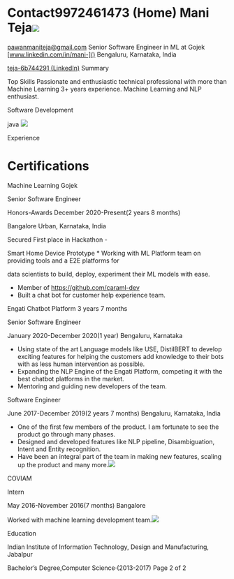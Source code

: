 ﻿# Contact9972461473 (Home) Mani Teja![](sidebar.001.png)
<pawanmaniteja@gmail.com> Senior Software Engineer in ML at Gojek [www.linkedin.com/in/mani-]() Bengaluru, Karnataka, India

[teja-6b744291 (LinkedIn)](https://www.linkedin.com/in/mani-teja-6b744291?jobid=1234&lipi=urn%3Ali%3Apage%3Ad_jobs_easyapply_pdfgenresume%3Ba7ZDotG6RyyrpchETvkQ6g%3D%3D&licu=urn%3Ali%3Acontrol%3Ad_jobs_easyapply_pdfgenresume-v02_profile) Summary

Top Skills Passionate and enthusiastic technical professional with more than Machine Learning 3+ years experience. Machine Learning and NLP enthusiast. 

Software Development

java ![](Aspose.Words.0aef16fb-ef36-4fd7-8f07-6a1c911c5ee9.002.png)

Experience
# Certifications
Machine Learning Gojek

Senior Software Engineer

Honors-Awards December 2020-Present(2 years 8 months)

Bangalore Urban, Karnataka, India

Secured First place in Hackathon -

Smart Home Device Prototype  \* Working with ML Platform team on providing tools and a E2E platforms for

data scientists to build, deploy, experiment their ML models with ease. 

* Member of https://github.com/caraml-dev
* Built a chat bot for customer help experience team. 

Engati Chatbot Platform 3 years 7 months

Senior Software Engineer 

January 2020-December 2020(1 year) Bengaluru, Karnataka

- Using state of the art Language models like USE, DistilBERT to develop exciting features for helping the customers add knowledge to their bots with as less human intervention as possible. 
- Expanding the NLP Engine of the Engati Platform, competing it with the best chatbot platforms in the market. 
- Mentoring and guiding new developers of the team.

Software Engineer

June 2017-December 2019(2 years 7 months) Bengaluru, Karnataka, India

- One of the first few members of the product. I am fortunate to see the product go through many phases.
- Designed and developed features like NLP pipeline, Disambiguation, Intent and Entity recognition. 
- Have been an integral part of the team in making new features, scaling up the product and many more.![](Aspose.Words.0aef16fb-ef36-4fd7-8f07-6a1c911c5ee9.003.png)

COVIAM

Intern

May 2016-November 2016(7 months) Bangalore

Worked with machine learning development team.![](Aspose.Words.0aef16fb-ef36-4fd7-8f07-6a1c911c5ee9.004.png)

Education

Indian Institute of Information Technology, Design and Manufacturing, Jabalpur

Bachelor’s Degree,Computer Science·(2013-2017)
Page 2 of 2
